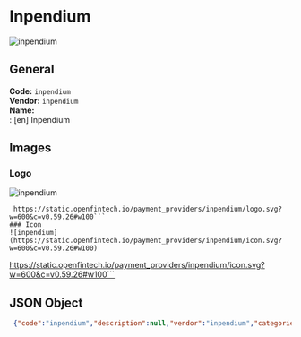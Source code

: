 # Inpendium 
![inpendium](https://static.openfintech.io/payment_providers/inpendium/logo.svg?w=600&c=v0.59.26#w100)  
## General 
**Code:** `inpendium`  
**Vendor:** `inpendium`  
**Name:**  
:	[en] Inpendium  
## Images 
### Logo 
![inpendium](https://static.openfintech.io/payment_providers/inpendium/logo.svg?w=600&c=v0.59.26#w100)  
```
 https://static.openfintech.io/payment_providers/inpendium/logo.svg?w=600&c=v0.59.26#w100```  
### Icon 
![inpendium](https://static.openfintech.io/payment_providers/inpendium/icon.svg?w=600&c=v0.59.26#w100)  
```
 https://static.openfintech.io/payment_providers/inpendium/icon.svg?w=600&c=v0.59.26#w100```  
## JSON Object 
```json
 {"code":"inpendium","description":null,"vendor":"inpendium","categories":null,"countries":null,"payment_method":null,"payout_method":null,"metadata":{"about_payments_code":"inpendium"},"name":{"en":"Inpendium"}}```  
